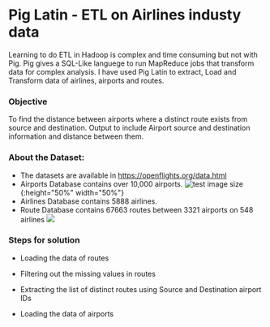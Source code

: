# Pig Latin - ETL on Airlines industy data
Learning to do ETL in Hadoop is complex and time consuming but not with Pig. Pig gives a SQL-Like languege to run MapReduce jobs that transform data for complex analysis. I have used Pig Latin to extract, Load and Transform data of airlines, airports and routes.

### Objective
To find the distance between airports where a distinct route exists from source and destination.
Output to include Airport source and destination information and distance between them.

### About the Dataset:
- The datasets are available in https://openflights.org/data.html
- Airports Database contains over 10,000 airports. 
![test image size](https://openflights.org/demo/openflights-apdb-2048.png){:height="50%" width="50%"}
- Airlines Database contains 5888 airlines.
- Route Database contains 67663 routes between 3321 airports on 548 airlines 
![](https://openflights.org/demo/openflights-routedb-2048.png)

### Steps for solution
- Loading the data of routes 
- Filtering out the missing values in routes
- Extracting the list of distinct routes using Source and Destination airport IDs

- Loading the data of airports
